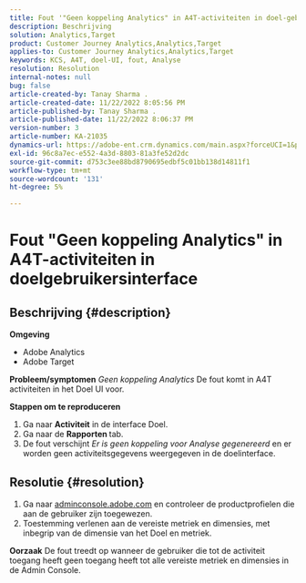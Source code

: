 ```yaml
---
title: Fout '"Geen koppeling Analytics" in A4T-activiteiten in doel-gebruikersinterface
description: Beschrijving
solution: Analytics,Target
product: Customer Journey Analytics,Analytics,Target
applies-to: Customer Journey Analytics,Analytics,Target
keywords: KCS, A4T, doel-UI, fout, Analyse
resolution: Resolution
internal-notes: null
bug: false
article-created-by: Tanay Sharma .
article-created-date: 11/22/2022 8:05:56 PM
article-published-by: Tanay Sharma .
article-published-date: 11/22/2022 8:06:37 PM
version-number: 3
article-number: KA-21035
dynamics-url: https://adobe-ent.crm.dynamics.com/main.aspx?forceUCI=1&pagetype=entityrecord&etn=knowledgearticle&id=d5858012-a16a-ed11-9561-6045bd006a22
exl-id: 96c8a7ec-e552-4a3d-8803-81a3fe52d2dc
source-git-commit: d753c3ee88bd8790695edbf5c01bb138d14811f1
workflow-type: tm+mt
source-wordcount: '131'
ht-degree: 5%

---
```


# Fout &quot;Geen koppeling Analytics&quot; in A4T-activiteiten in doelgebruikersinterface

## Beschrijving {#description}

<b>Omgeving</b>
- Adobe Analytics
- Adobe Target



<b>Probleem/symptomen</b>
*Geen koppeling Analytics* De fout komt in A4T activiteiten in het Doel UI voor.



<b>Stappen om te reproduceren</b>

1. Ga naar <b>Activiteit</b> in de interface Doel.
2. Ga naar de <b>Rapporten </b>tab.
3. De fout verschijnt *Er is geen koppeling voor Analyse gegenereerd* en er worden geen activiteitsgegevens weergegeven in de doelinterface.



## Resolutie {#resolution}


1. Ga naar [adminconsole.adobe.com](https://adminconsole.adobe.com/) en controleer de productprofielen die aan de gebruiker zijn toegewezen.
2. Toestemming verlenen aan de vereiste metriek en dimensies, met inbegrip van de dimensie van het Doel en metriek.



<b>Oorzaak</b>
De fout treedt op wanneer de gebruiker die tot de activiteit toegang heeft geen toegang heeft tot alle vereiste metriek en dimensies in de Admin Console.
